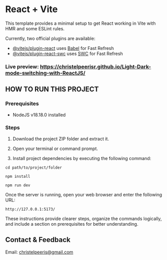# React + Vite

This template provides a minimal setup to get React working in Vite with HMR and some ESLint rules.

Currently, two official plugins are available:

- [@vitejs/plugin-react](https://github.com/vitejs/vite-plugin-react/blob/main/packages/plugin-react/README.md) uses [Babel](https://babeljs.io/) for Fast Refresh
- [@vitejs/plugin-react-swc](https://github.com/vitejs/vite-plugin-react-swc) uses [SWC](https://swc.rs/) for Fast Refresh

### Live preview: https://christelpeerisr.github.io/Light-Dark-mode-switching-with-ReactJS/

## HOW TO RUN THIS PROJECT

### Prerequisites
- NodeJS v18.18.0 installed 

### Steps
1. Download the project ZIP folder and extract it.
2. Open your terminal or command prompt.

3. Install project dependencies by executing the following command:
```
cd path/to/project/folder
```
```
npm install
```
```
npm run dev
```
Once the server is running, open your web browser and enter the following URL:
```
http://127.0.0.1:5173/
```

These instructions provide clearer steps, organize the commands logically, and include a section on prerequisites for better understanding.

## Contact & Feedback
Email: christelpeeris@gmail.com
